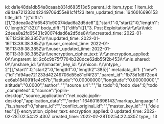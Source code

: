 id: da1e48da1db54a8caaab831d683513d5
parent_id: 
item_type: 1
item_id: d94ae721233d42249706d55e81cf4f23
item_updated_time: 1646016696153
title_diff: "[{\"diffs\":[[1,\"2deea0a2fd65431c90074dad6a2d5de8\"]],\"start1\":0,\"start2\":0,\"length1\":0,\"length2\":32}]"
body_diff: "[{\"diffs\":[[1,\"3. Post Exploitation\\\r\\\n\\\r\\\nid: 2deea0a2fd65431c90074dad6a2d5de8\\\r\\\ncreated_time: 2022-01-16T13:39:38.385Z\\\r\\\nupdated_time: 2022-01-16T13:39:38.385Z\\\r\\\nuser_created_time: 2022-01-16T13:39:38.385Z\\\r\\\nuser_updated_time: 2022-01-16T13:39:38.385Z\\\r\\\nencryption_cipher_text: \\\r\\\nencryption_applied: 0\\\r\\\nparent_id: 2c6c9b75f7704b328dce62db55f2b453\\\r\\\nis_shared: 0\\\r\\\nshare_id: \\\r\\\nmaster_key_id: \\\r\\\nicon: \\\r\\\ntype_: 2\"]],\"start1\":0,\"start2\":0,\"length1\":0,\"length2\":385}]"
metadata_diff: {"new":{"id":"d94ae721233d42249706d55e81cf4f23","parent_id":"fb73d1d872ce4ee6ab184091f1e4c67b","latitude":"0.00000000","longitude":"0.00000000","altitude":"0.0000","author":"","source_url":"","is_todo":0,"todo_due":0,"todo_completed":0,"source":"joplin-desktop","source_application":"net.cozic.joplin-desktop","application_data":"","order":1646016696143,"markup_language":1,"is_shared":0,"share_id":"","conflict_original_id":"","master_key_id":""},"deleted":[]}
encryption_cipher_text: 
encryption_applied: 0
updated_time: 2022-02-28T02:54:22.430Z
created_time: 2022-02-28T02:54:22.430Z
type_: 13